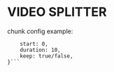 # VIDEO SPLITTER

chunk config example:

```{
    start: 0,
    duration: 10,
    keep: true/false,
}```